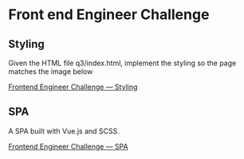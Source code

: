 # Front end Engineer Challenge

## Styling

Given the HTML file q3/index.html, implement the styling so the page matches the image below

[Frontend Engineer Challenge — Styling](https://github.com/khannanova/reedsy-coding-challenge/tree/main/q3)


## SPA

A SPA built with Vue.js and SCSS.

[Frontend Engineer Challenge — SPA](https://github.com/khannanova/reedsy-coding-challenge/tree/main/q4)
